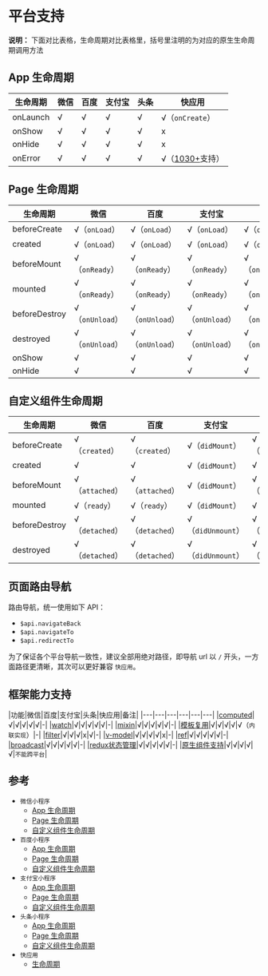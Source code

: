 # 平台支持

**说明：** 下面对比表格，生命周期对比表格里，括号里注明的为对应的原生生命周期调用方法

## App 生命周期
|生命周期|微信|百度|支付宝|头条|快应用|
|---|---|---|---|---|---|
|onLaunch|√|√|√|√|√（`onCreate`）|
|onShow|√|√|√|√|x|
|onHide|√|√|√|√|x|
|onError|√|√|√|√|√（[1030+](https://doc.quickapp.cn/changelog/1030.html)支持）|

## Page 生命周期

|生命周期|微信|百度|支付宝|头条|快应用|
|---|---|---|---|---|---|
|beforeCreate|√（`onLoad`）|√（`onLoad`）|√（`onLoad`）|√（`onLoad`）|√（`onInit`）|
|created|√（`onLoad`）|√（`onLoad`）|√（`onLoad`）|√（`onLoad`）|√（`onInit`）|
|beforeMount|√（`onReady`）|√（`onReady`）|√（`onReady`）|√（`onReady`）|√（`onReady`）|
|mounted|√（`onReady`）|√（`onReady`）|√（`onReady`）|√（`onReady`）|√（`onReady`）|
|beforeDestroy|√（`onUnload`）|√（`onUnload`）|√（`onUnload`）|√（`onUnload`）|√（`onDestroy`）|
|destroyed|√（`onUnload`）|√（`onUnload`）|√（`onUnload`）|√（`onUnload`）|√（`onDestroy`）|
|onShow|√|√|√|√|√|
|onHide|√|√|√|√|√|

## 自定义组件生命周期

|生命周期|微信|百度|支付宝|头条|快应用|
|---|---|---|---|---|---|
|beforeCreate|√（`created`）|√（`created`）|√（`didMount`）|√（`created`）|√（`onInit`）|
|created|√|√|√（`didMount`）|√|√（`onInit`）|
|beforeMount|√（`attached`）|√（`attached`）|√（`didMount`）|√（`attached`）|√（`onReady`）|
|mounted|√（`ready`）|√（`ready`）|√（`didMount`）|√（`ready`）|√（`onReady`）|
|beforeDestroy|√（`detached`）|√（`detached`）|√（`didUnmount`）|√（`detached`）|√（`onDestroy`）|
|destroyed|√（`detached`）|√（`detached`）|√（`didUnmount`）|√（`detached`）|√（`onDestroy`）|

## 页面路由导航

路由导航，统一使用如下 API：
* `$api.navigateBack`
* `$api.navigateTo`
* `$api.redirectTo`

为了保证各个平台导航一致性，建议全部用绝对路径，即导航 url 以 `/` 开头，一方面路径更清晰，其次可以更好兼容 `快应用`。

## 框架能力支持

|功能|微信|百度|支付宝|头条|快应用|备注|
|---|---|---|---|---|---|
|[computed](component/setData#计算属性)|√|√|√|√|√|-|
|[watch](component/setData#监听器)|√|√|√|√|√|-|
|[mixin](component/mixins)|√|√|√|√|√|-|
|[模板复用](template/use)|√|√|√|√|√（`内联实现`）|-|
|[filter](component/filter)|√|√|√|x|√|-|
|[v-model](template/v-model)|√|√|√|√|x|-|
|[ref](component/ref)|√|√|√|√|√|-|
|[broadcast](component/broadcast)|√|√|√|√|√|-|
|[redux状态管理](advance/state)|√|√|√|√|√|-|
|[原生组件支持](component/nativeSupport)|√|√|√|√|√|`不能跨平台`|

## 参考

* `微信小程序`
    * [App 生命周期](https://developers.weixin.qq.com/miniprogram/dev/framework/app-service/app.html)
    * [Page 生命周期](https://developers.weixin.qq.com/miniprogram/dev/framework/app-service/page.html#%E7%94%9F%E5%91%BD%E5%91%A8%E6%9C%9F%E5%9B%9E%E8%B0%83%E5%87%BD%E6%95%B0)
    * [自定义组件生命周期](https://developers.weixin.qq.com/miniprogram/dev/framework/custom-component/component.html)
* `百度小程序`
    * [App 生命周期](https://smartprogram.baidu.com/docs/develop/tutorial/process_life/)
    * [Page 生命周期](https://smartprogram.baidu.com/docs/develop/tutorial/dev_page/)
    * [自定义组件生命周期](https://smartprogram.baidu.com/docs/develop/framework/custom-component_comp/)
* `支付宝小程序`
    * [App 生命周期](https://docs.alipay.com/mini/framework/app)
    * [Page 生命周期](https://docs.alipay.com/mini/framework/page)
    * [自定义组件生命周期](https://docs.alipay.com/mini/framework/develop-custom-component)
* `头条小程序`
    * [App 生命周期](https://developer.toutiao.com/docs/framework/startupApp.html)
    * [Page 生命周期](https://developer.toutiao.com/docs/framework/startupPage.html)
    * [自定义组件生命周期](https://developer.toutiao.com/docs/framework/custom_component_constructor.html)
* `快应用`
    * [生命周期](https://doc.quickapp.cn/tutorial/framework/lifecycle.html)
